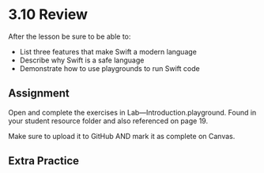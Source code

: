 # 3.10 Review #

After the lesson be sure to be able to:
- List three features that make Swift a modern language
- Describe why Swift is a safe language
- Demonstrate how to use playgrounds to run Swift code

## Assignment ##

Open and complete the exercises in Lab—Introduction.playground. Found in your student resource folder and also referenced on page 19.

Make sure to upload it to GitHub AND mark it as complete on Canvas.

## Extra Practice ##
